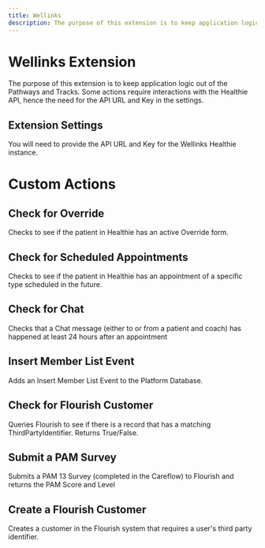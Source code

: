 ```yaml
---
title: Wellinks
description: The purpose of this extension is to keep application logic out of the Pathways and Tracks. Some actions require interactions with the Healthie API, hence the need for the API URL and Key in the settings.
---
```

# Wellinks Extension

The purpose of this extension is to keep application logic out of the Pathways and Tracks. Some actions require interactions with the Healthie API, hence the need for the API URL and Key in the settings.

## Extension Settings

You will need to provide the API URL and Key for the Wellinks Healthie instance.

# Custom Actions

## Check for Override

Checks to see if the patient in Healthie has an active Override form.

## Check for Scheduled Appointments

Checks to see if the patient in Healthie has an appointment of a specific type scheduled in the future.

## Check for Chat

Checks that a Chat message (either to or from a patient and coach) has happened at least 24 hours after an appointment

## Insert Member List Event

Adds an Insert Member List Event to the Platform Database.

## Check for Flourish Customer

Queries Flourish to see if there is a record that has a matching ThirdPartyIdentifier. Returns True/False.

## Submit a PAM Survey

Submits a PAM 13 Survey (completed in the Careflow) to Flourish and returns the PAM Score and Level

## Create a Flourish Customer

Creates a customer in the Flourish system that requires a user's third party identifier.